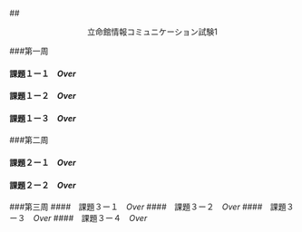 
##<center>立命館情報コミュニケーション試験1</center>

###第一周
####  課題１ー１　<em>Over</em>
####  課題１ー２　<em>Over</em>
####  課題１ー３　<em>Over</em>
###第二周
####  課題２ー１　<em>Over</em>
####  課題２ー２　<em>Over</em>
###第三周
####　課題３ー１　<em>Over</em>
####　課題３ー２　<em>Over</em>
####　課題３ー３　<em>Over</em>
####　課題３ー４　<em>Over</em>




